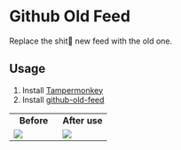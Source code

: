 # Github Old Feed

Replace the shit💩 new feed with the old one.

## Usage

1. Install [Tampermonkey](https://chrome.google.com/webstore/detail/tampermonkey/dhdgffkkebhmkfjojejmpbldmpobfkfo)
2. Install [github-old-feed](https://greasyfork.org/zh-CN/scripts/474728-github-old-feed)

<table>
  <tr>
      <td width="50%" align="center"><b>Before</b></td>
      <td width="50%" align="center"><b>After use</b></td>
  </tr>
  <tr>
     <td><img src="https://assets.fedtop.com/picbed/1694066442147.jpg"/></td>
     <td><img src="https://assets.fedtop.com/picbed/1694066437621.jpg"/></td>
  </tr>
</table>

## 